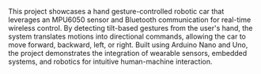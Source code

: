 This project showcases a hand gesture-controlled robotic car that leverages an MPU6050 sensor and Bluetooth communication for real-time wireless control. By detecting tilt-based gestures from the user's hand, the system translates motions into directional commands, allowing the car to move forward, backward, left, or right. Built using Arduino Nano and Uno, the project demonstrates the integration of wearable sensors, embedded systems, and robotics for intuitive human-machine interaction.

